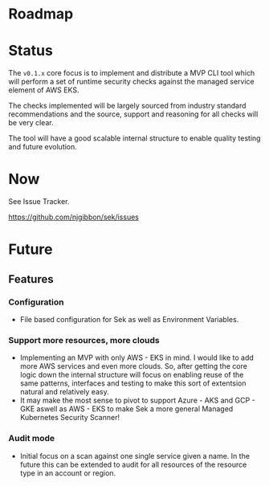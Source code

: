 # Roadmap


# Status
The `v0.1.x` core focus is to implement and distribute a MVP CLI tool which will perform a set of runtime security checks against the managed service element of AWS EKS.

The checks implemented will be largely sourced from industry standard recommendations and the source, support and reasoning for all checks will be very clear.

The tool will have a good scalable internal structure to enable quality testing and future evolution.


# Now

See Issue Tracker.

https://github.com/njgibbon/sek/issues


# Future

## Features

### Configuration
* File based configuration for Sek as well as Environment Variables.

### Support more resources, more clouds
* Implementing an MVP with only AWS - EKS in mind. I would like to add more AWS services and even more clouds. So, after getting the core logic down the internal structure will focus on enabling reuse of the same patterns, interfaces and testing to make this sort of extentsion natural and relatively easy.
* It may make the most sense to pivot to support Azure - AKS and GCP - GKE aswell as AWS - EKS to make Sek a more general Managed Kubernetes Security Scanner!

### Audit mode
* Initial focus on a scan against one single service given a name. In the future this can be extended to audit for all resources of the resource type in an account or region.
